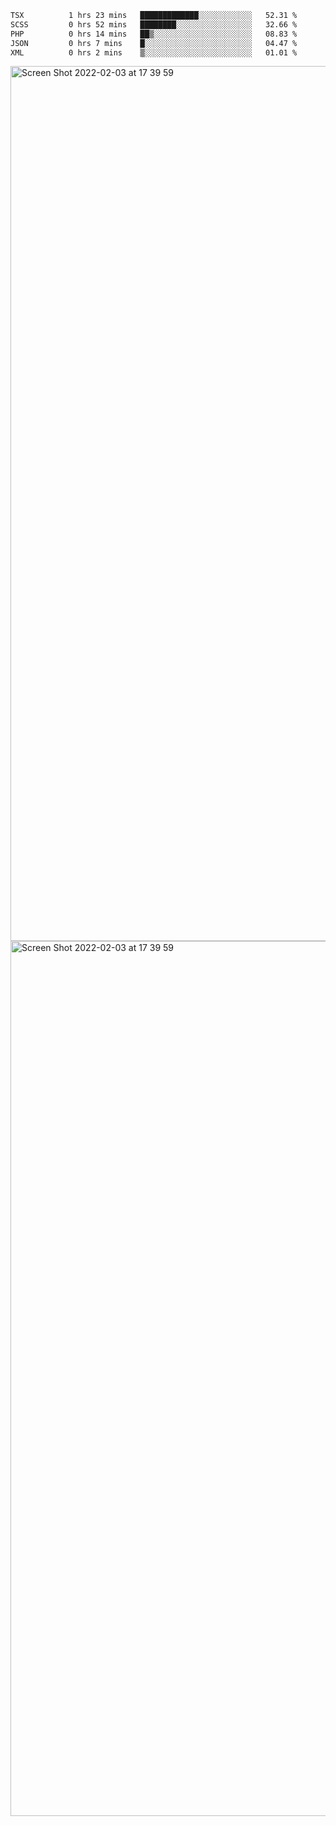<!--START_SECTION:waka-->

```txt
TSX          1 hrs 23 mins   █████████████░░░░░░░░░░░░   52.31 %
SCSS         0 hrs 52 mins   ████████░░░░░░░░░░░░░░░░░   32.66 %
PHP          0 hrs 14 mins   ██▒░░░░░░░░░░░░░░░░░░░░░░   08.83 %
JSON         0 hrs 7 mins    █░░░░░░░░░░░░░░░░░░░░░░░░   04.47 %
XML          0 hrs 2 mins    ▒░░░░░░░░░░░░░░░░░░░░░░░░   01.01 %
```

<!--END_SECTION:waka-->

<img width="1400" alt="Screen Shot 2022-02-03 at 17 39 59" src="https://user-images.githubusercontent.com/45716542/152387304-f2b60485-53a6-4f4b-a818-5cefb1b0c0ae.png">
<img width="1400" alt="Screen Shot 2022-02-03 at 17 39 59" src="https://user-images.githubusercontent.com/45716542/152387273-ea5cdf21-2a45-44da-8bef-00c1763b1d42.png">

